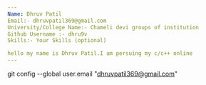 ```yaml
---
Name: Dhruv Patil
Email:- dhruvpatil369@gmail.com
University/College Name:- Chameli devi groups of institution
Github Username :- dhru9v
Skills:- Your Skills (optional)

hello my name is Dhruv Patil.I am persuing my c/c++ online 
---
```

 git config --global user.email "dhruvpatil369@gmail.com"